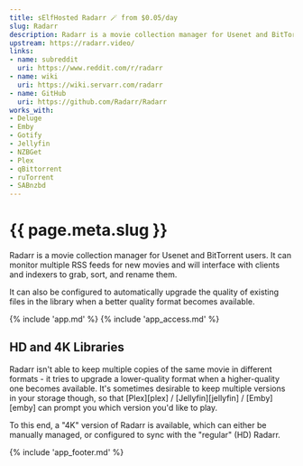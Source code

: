 ```yaml
---
title: sElfHosted Radarr 🪄 from $0.05/day
slug: Radarr
description: Radarr is a movie collection manager for Usenet and BitTorrent users. It can monitor multiple RSS feeds for new movies and will interface with clients and indexers to grab, sort, and rename them
upstream: https://radarr.video/
links:
- name: subreddit
  uri: https://www.reddit.com/r/radarr
- name: wiki
  uri: https://wiki.servarr.com/radarr
- name: GitHub
  uri: https://github.com/Radarr/Radarr
works_with:
- Deluge
- Emby
- Gotify
- Jellyfin
- NZBGet
- Plex
- qBittorrent
- ruTorrent
- SABnzbd
---
```


# {{ page.meta.slug }}

Radarr is a movie collection manager for Usenet and BitTorrent users. It can monitor multiple RSS feeds for new movies and will interface with clients and indexers to grab, sort, and rename them.

It can also be configured to automatically upgrade the quality of existing files in the library when a better quality format becomes available.

{% include 'app.md' %}
{% include 'app_access.md' %}

## HD and 4K Libraries

Radarr isn't able to keep multiple copies of the same movie in different formats - it tries to upgrade a lower-quality format when a higher-quality one becomes available. It's sometimes desirable to keep multiple versions in your storage though, so that [Plex][plex] / [Jellyfin][jellyfin] / [Emby][emby] can prompt you which version you'd like to play.

To this end, a "4K" version of Radarr is available, which can either be manually managed, or configured to sync with the "regular" (HD) Radarr.

{% include 'app_footer.md' %}